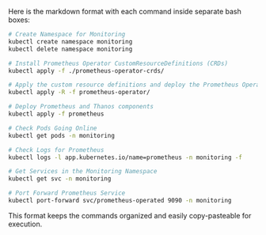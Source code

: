 Here is the markdown format with each command inside separate bash boxes:

```bash
# Create Namespace for Monitoring
kubectl create namespace monitoring
kubectl delete namespace monitoring
```

```bash
# Install Prometheus Operator CustomResourceDefinitions (CRDs)
kubectl apply -f ./prometheus-operator-crds/
```

```bash
# Apply the custom resource definitions and deploy the Prometheus Operator recursively
kubectl apply -R -f prometheus-operator/
```

```bash
# Deploy Prometheus and Thanos components
kubectl apply -f prometheus
```

```bash
# Check Pods Going Online
kubectl get pods -n monitoring
```

```bash
# Check Logs for Prometheus
kubectl logs -l app.kubernetes.io/name=prometheus -n monitoring -f
```

```bash
# Get Services in the Monitoring Namespace
kubectl get svc -n monitoring
```

```bash
# Port Forward Prometheus Service
kubectl port-forward svc/prometheus-operated 9090 -n monitoring
```

This format keeps the commands organized and easily copy-pasteable for execution.
